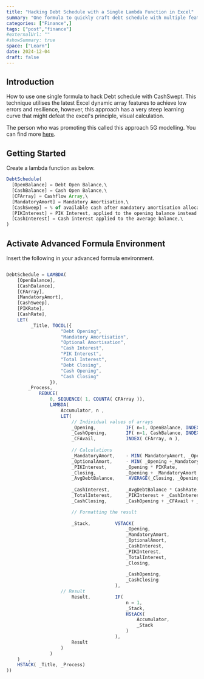 ```yaml
---
title: "Hacking Debt Schedule with a Single Lambda Function in Excel"
summary: "One formula to quickly craft debt schedule with multiple features"
categories: ["Finance",]
tags: ["post","finance"]
#externalUrl: ""
#showSummary: true
space: ["Learn"]
date: 2024-12-04
draft: false
---
```


## Introduction
How to use one single formula to hack Debt schedule with CashSwept. This technique utilises the latest Excel dynamic array features to achieve low errors and resilience, however, this approach has a very steep learning curve that might defeat the excel's principle, visual calculation. 

The person who was promoting this called this approach 5G modelling. You can find more [here](https://sites.google.com/site/beyondexcel/home/5g-modeling?authuser=0). 


## Getting Started
Create a lambda function as below. 

```JavaScript
DebtSchedule(
  [OpenBalance] = Debt Open Balance,\
  [CashBalance] = Cash Open Balance,\
  [CFArray] = Cashflow Array,\
  [MandatoryAmort] = Mandatory Amortisation,\
  [CashSweep] = % of available cash after mandatory amortisation allocated to optional amortisation,\
  [PIKInterest] = PIK Interest, applied to the opening balance instead of the average balance,\
  [CashInterest] = Cash interest applied to the average balance,\
) 
```


## Activate Advanced Formula Environment
Insert the following in your advanced formula environment. 
```typescript

DebtSchedule = LAMBDA( 
    [OpenBalance], 
    [CashBalance],
    [CFArray],
    [MandatoryAmort], 
    [CashSweep],
    [PIKRate], 
    [CashRate], 
    LET(
         _Title, TOCOL({
                    "Debt Opening",
                    "Mandatory Amortisation",
                    "Optional Amortisation", 
                    "Cash Interest",
                    "PIK Interest", 
                    "Total Interest", 
                    "Debt Closing",
                    "Cash Opening", 
                    "Cash Closing"
                }),
        _Process, 
            REDUCE(
                0, SEQUENCE( 1, COUNTA( CFArray )),
                LAMBDA( 
                    Accumulator, n , 
                    LET(
                        // Individual values of arrays
                        _Opening,           IF( n=1, OpenBalance, INDEX( CHOOSECOLS( Accumulator, -1 ), 7)), 
                        _CashOpening,       IF( n=1, CashBalance, INDEX( CHOOSECOLS( Accumulator, -1 ), 9)),
                        _CFAvail,           INDEX( CFArray, n ),
                        
                        // Calculations
                        _MandatoryAmort,    - MIN( MandatoryAmort, _Opening) ,
                        _OptionalAmort,     - MIN( _Opening +_MandatoryAmort, _CashOpening + _CFAvail+_MandatoryAmort ) * CashSweep,
                        _PIKInterest,       _Opening * PIKRate,  
                        _Closing,           _Opening + _MandatoryAmort + _OptionalAmort + _PIKInterest,
                        _AvgDebtBalance,     AVERAGE(_Closing, _Opening),
                        
                        _CashInterest,      _AvgDebtBalance * CashRate, 
                        _TotalInterest,     _PIKInterest + _CashInterest, 
                        _CashClosing,       _CashOpening + _CFAvail + _MandatoryAmort + _OptionalAmort -_CashInterest ,

                        // Formatting the result
                    
                        _Stack,         VSTACK(
                                            _Opening, 
                                            _MandatoryAmort,
                                            _OptionalAmort, 
                                            _CashInterest, 
                                            _PIKInterest,
                                            _TotalInterest, 
                                            _Closing,
                                            
                                            _CashOpening,
                                            _CashClosing
                                        ),
                    // Result
                        Result,         IF(
                                            n = 1, 
                                            _Stack, 
                                            HStACK( 
                                                Accumulator, 
                                                _Stack
                                            )
                                        ),
                        Result
                    )
                )
    )   , 
    HSTACK( _Title, _Process)
))
```
